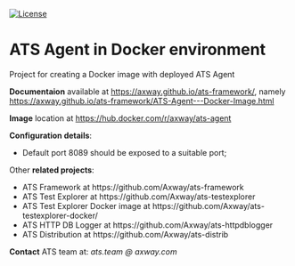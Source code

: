 [![License](https://img.shields.io/badge/License-Apache%202.0-blue.svg)](https://opensource.org/licenses/Apache-2.0)
# ATS Agent in Docker environment
Project for creating a Docker image with deployed ATS Agent

**Documentaion** available at https://axway.github.io/ats-framework/, namely https://axway.github.io/ats-framework/ATS-Agent---Docker-Image.html

**Image** location at https://hub.docker.com/r/axway/ats-agent

**Configuration details**:
<ul>
  <li>Default port 8089 should be exposed to a suitable port;</li>
</ul>

Other **related projects**:
<ul>
  <li>ATS Framework at https://github.com/Axway/ats-framework</li>
  <li>ATS Test Explorer at https://github.com/Axway/ats-testexplorer</li>
  <li>ATS Test Explorer Docker image at https://github.com/Axway/ats-testexplorer-docker/</li>
  <li>ATS HTTP DB Logger at https://github.com/Axway/ats-httpdblogger</li>
  <li>ATS Distribution at https://github.com/Axway/ats-distrib</li>
</ul>


**Contact** ATS team at: _ats.team_  _@_ _axway.com_

